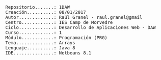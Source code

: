 <pre>
Repositorio.......: 1DAW
Creación..........: 08/01/2017
Autor.............: Raúl Granel - raul.granel@gmail
Centro............: IES Camp de Morvedre
Ciclo.............: Desarrollo de Aplicaciones Web - DAW
Curso.............: 1
Módulo............: Programación (PRG)
Tema..............: Arrays
Lenguaje..........: Java 8
IDE...............: Netbeans 8.1
<pre>

